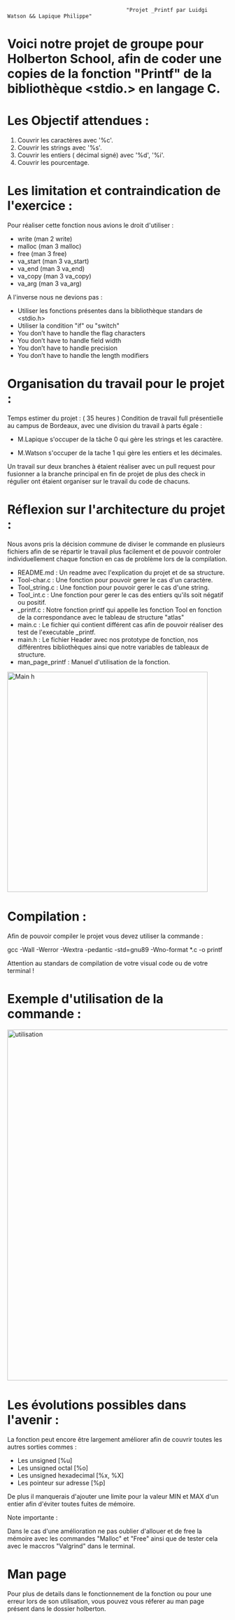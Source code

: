                                           "Projet _Printf par Luidgi Watson && Lapique Philippe"

# Voici notre projet de groupe pour Holberton School, afin de coder une copies de la fonction "Printf" de la bibliothèque <stdio.> en langage C.

# Les Objectif attendues : 
  1. Couvrir les caractères avec '%c'.
  2. Couvrir les strings avec '%s'.
  3. Couvrir les entiers ( décimal signé) avec '%d', '%i'.
  4. Couvrir les pourcentage.

# Les limitation et contraindication de l'exercice :

Pour réaliser cette fonction nous avions le droit d'utiliser :

  - write (man 2 write)
  - malloc (man 3 malloc)
  - free (man 3 free)
  - va_start (man 3 va_start)
  - va_end (man 3 va_end)
  - va_copy (man 3 va_copy)
  - va_arg (man 3 va_arg)

A l'inverse nous ne devions pas :

  - Utiliser les fonctions présentes dans la bibliothèque standars de <stdio.h>
  - Utiliser la condition "if" ou "switch"
  - You don’t have to handle the flag characters
  - You don’t have to handle field width
  - You don’t have to handle precision
  - You don’t have to handle the length modifiers

# Organisation du travail pour le projet : 

Temps estimer du projet : ( 35 heures ) 
Condition de travail full présentielle au campus de Bordeaux, avec une division du travail à parts égale :

  - M.Lapique s'occuper de la tâche 0 qui gère les strings et les caractère. 

  - M.Watson s'occuper de la tache 1 qui gère les entiers et les décimales.

Un travail sur deux branches à étaient réaliser avec un pull request pour fusionner a la branche principal en fin de projet de plus des check in régulier ont étaient organiser sur le travail du code de chacuns.

# Réflexion sur l'architecture du projet : 

Nous avons pris la décision commune de diviser le commande en plusieurs fichiers afin de se répartir le travail plus facilement et de pouvoir controler individuellement chaque fonction en cas de problème lors de la compilation.

- README.md : Un readme avec l'explication du projet et de sa structure. 
- Tool-char.c : Une fonction pour pouvoir gerer le cas d'un caractère.
- Tool_string.c : Une fonction pour pouvoir gerer le cas d'une string. 
- Tool_int.c : Une fonction pour gerer le cas des entiers qu'ils soit négatif ou positif.
- _printf.c : Notre fonction printf qui appelle les fonction Tool en fonction de la correspondance avec le tableau de structure "atlas"
- main.c : Le fichier qui contient différent cas afin de pouvoir réaliser des test de l'executable _printf.
- main.h : Le fichier Header avec nos prototype de fonction, nos différentres bibliothèques ainsi que notre variables de tableaux de structure.
- man_page_printf : Manuel d'utilisation de la fonction.

<img width="458" height="502" alt="Main h" src="https://github.com/user-attachments/assets/c447bf2e-1d45-43f7-9492-f03050658d0b" />

# Compilation :

Afin de pouvoir compiler le projet vous devez utiliser la commande : 

gcc -Wall -Werror -Wextra -pedantic -std=gnu89 -Wno-format *.c -o printf

Attention au standars de compilation de votre visual code ou de votre terminal !

# Exemple d'utilisation de la commande :

<img width="926" height="800" alt="utilisation" src="https://github.com/user-attachments/assets/524b91d5-8b70-4579-bbc9-45cfbe4777e1" />

# Les évolutions possibles dans l'avenir :

La fonction peut encore être largement améliorer afin de couvrir toutes les autres sorties commes : 
  - Les unsigned [%u]
  - Les unsigned octal [%o]
  - Les unsigned hexadecimal [%x, %X]
  - Les pointeur sur adresse [%p]

De plus il manquerais d'ajouter une limite pour la valeur MIN et MAX d'un entier afin d'éviter toutes fuites de mémoire.

Note importante : 

Dans le cas d'une amélioration ne pas oublier d'allouer et de free la mémoire avec les commandes "Malloc" et "Free" ainsi que de tester cela avec le maccros "Valgrind" dans le terminal.

# Man page 

Pour plus de details dans le fonctionnement de la fonction ou pour une erreur lors de son utilisation, vous pouvez vous réferer au man page présent dans le dossier holberton.



